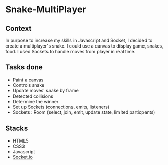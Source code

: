 # Snake-MultiPlayer

## Context
In purpose to increase my skills in Javascript and Socket, I decided to create a multiplayer's snake.
I could use a canvas to display game, snakes, food. I used Sockets to 
handle moves from player in real time. 

## Tasks done
- Paint a canvas
- Controls snake
- Update moves' snake by frame
- Detected collisions
- Determine the winner
- Set up Sockets (connections, emits, listeners)
- Sockets : Room (select, join, emit, update state, limited particpants)



## Stacks
- HTML5
- CSS3
- Javascript
- [Socket.io](https://socket.io/)
